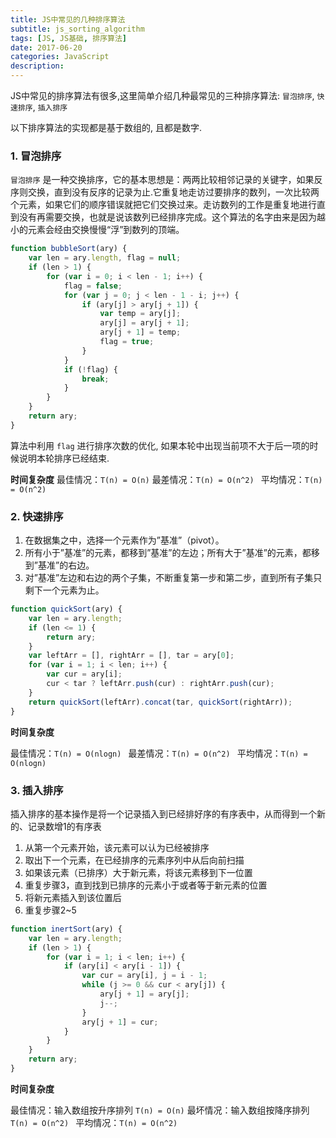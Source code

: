 ```yaml
---
title: JS中常见的几种排序算法
subtitle: js_sorting_algorithm
tags: [JS, JS基础, 排序算法]
date: 2017-06-20
categories: JavaScript
description:
---
```


JS中常见的排序算法有很多,这里简单介绍几种最常见的三种排序算法: `冒泡排序`, `快速排序`, `插入排序`

以下排序算法的实现都是基于数组的, 且都是数字.

<!--more-->

### 1. 冒泡排序

`冒泡排序` 是一种交换排序，它的基本思想是：两两比较相邻记录的关键字，如果反序则交换，直到没有反序的记录为止.它重复地走访过要排序的数列，一次比较两个元素，如果它们的顺序错误就把它们交换过来。走访数列的工作是重复地进行直到没有再需要交换，也就是说该数列已经排序完成。这个算法的名字由来是因为越小的元素会经由交换慢慢“浮”到数列的顶端。

```javascript
function bubbleSort(ary) {
    var len = ary.length, flag = null;
    if (len > 1) {
        for (var i = 0; i < len - 1; i++) {
            flag = false;
            for (var j = 0; j < len - 1 - i; j++) {
                if (ary[j] > ary[j + 1]) {
                    var temp = ary[j];
                    ary[j] = ary[j + 1];
                    ary[j + 1] = temp;
                    flag = true;
                }
            }
            if (!flag) {
                break;
            }
        }
    }
    return ary;
}
```

算法中利用 `flag` 进行排序次数的优化, 如果本轮中出现当前项不大于后一项的时候说明本轮排序已经结束.

**时间复杂度**
最佳情况：`T(n) = O(n)` 
最差情况：`T(n) = O(n^2) `
平均情况：`T(n) = O(n^2)`

### 2. 快速排序

1. 在数据集之中，选择一个元素作为”基准”（pivot）。 
2. 所有小于”基准”的元素，都移到”基准”的左边；所有大于”基准”的元素，都移到”基准”的右边。 
3. 对”基准”左边和右边的两个子集，不断重复第一步和第二步，直到所有子集只剩下一个元素为止。

```javascript
function quickSort(ary) {
    var len = ary.length;
    if (len <= 1) {
        return ary;
    }
    var leftArr = [], rightArr = [], tar = ary[0];
    for (var i = 1; i < len; i++) {
        var cur = ary[i];
        cur < tar ? leftArr.push(cur) : rightArr.push(cur);
    }
    return quickSort(leftArr).concat(tar, quickSort(rightArr));
}
```

**时间复杂度**

最佳情况：`T(n) = O(nlogn) `
最差情况：`T(n) = O(n^2) `
平均情况：`T(n) = O(nlogn)`

### 3. 插入排序

插入排序的基本操作是将一个记录插入到已经排好序的有序表中，从而得到一个新的、记录数增1的有序表

1. 从第一个元素开始，该元素可以认为已经被排序
2. 取出下一个元素，在已经排序的元素序列中从后向前扫描 
3. 如果该元素（已排序）大于新元素，将该元素移到下一位置 
4. 重复步骤3，直到找到已排序的元素小于或者等于新元素的位置 
5. 将新元素插入到该位置后
6. 重复步骤2~5

```javascript
function inertSort(ary) {
    var len = ary.length;
    if (len > 1) {
        for (var i = 1; i < len; i++) {
            if (ary[i] < ary[i - 1]) {
                var cur = ary[i], j = i - 1;
                while (j >= 0 && cur < ary[j]) {
                    ary[j + 1] = ary[j];
                    j--;
                }
                ary[j + 1] = cur;
            }
        }
    }
    return ary;
}
```

**时间复杂度**

最佳情况：输入数组按升序排列 `T(n) = O(n)` 
最坏情况：输入数组按降序排列 `T(n) = O(n^2) `
平均情况：`T(n) = O(n^2)`